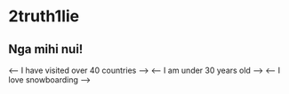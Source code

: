 # 2truth1lie

## Nga mihi nui!
<-- I have visited over 40 countries -->
<-- I am under 30 years old -->
<-- I love snowboarding -->
